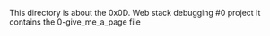 This directory is about the 0x0D. Web stack debugging #0 project
It contains the 0-give_me_a_page file
